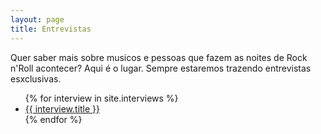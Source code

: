 ```yaml
---
layout: page
title: Entrevistas
---
```


<p>Quer saber mais sobre musicos e pessoas que fazem as noites de Rock n'Roll acontecer? Aqui é o lugar. Sempre estaremos trazendo entrevistas esxclusivas.</p>

<ul>
  {% for interview in site.interviews %}
    <li><a href="{{ interview.url }}">{{ interview.title }}</a></li>
  {% endfor %}
</ul>